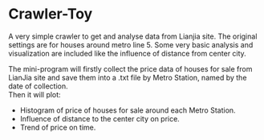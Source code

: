 # Crawler-Toy
A very simple crawler to get and analyse data from Lianjia site.
The original settings are for houses around metro line 5. Some very basic analysis and visualization are included like the influence of distance from center city.

The mini-program will firstly collect the price data of houses for sale from LianJia site and save them into a .txt file by Metro Station, named by the date of collection.  
Then it will plot:  
- Histogram of price of houses for sale around each Metro Station.  
- Influence of distance to the center city on price.  
- Trend of price on time.  
